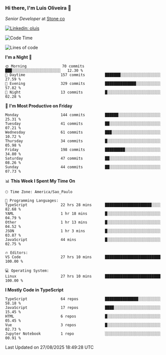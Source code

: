 ### Hi there, I'm Luis Oliveira 👋
*Senior Developer* at [Stone co](https://www.stone.com.br)  

[![Linkedin: oluis](https://img.shields.io/badge/-ooluis-blue?style=flat-square&logo=Linkedin&logoColor=white&link=https://www.linkedin.com/in/ooluis)](https://www.linkedin.com/in/ooluis/)

<!--START_SECTION:waka-->
![Code Time](http://img.shields.io/badge/Code%20Time-5%2C081%20hrs%2010%20mins-blue)

![Lines of code](https://img.shields.io/badge/From%20Hello%20World%20I%27ve%20Written-330.2%20thousand%20lines%20of%20code-blue)

**I'm a Night 🦉** 

```text
🌞 Morning                70 commits          ███░░░░░░░░░░░░░░░░░░░░░░   12.30 % 
🌆 Daytime                157 commits         ███████░░░░░░░░░░░░░░░░░░   27.59 % 
🌃 Evening                329 commits         ██████████████░░░░░░░░░░░   57.82 % 
🌙 Night                  13 commits          █░░░░░░░░░░░░░░░░░░░░░░░░   02.28 % 
```
📅 **I'm Most Productive on Friday** 

```text
Monday                   144 commits         ██████░░░░░░░░░░░░░░░░░░░   25.31 % 
Tuesday                  41 commits          ██░░░░░░░░░░░░░░░░░░░░░░░   07.21 % 
Wednesday                61 commits          ███░░░░░░░░░░░░░░░░░░░░░░   10.72 % 
Thursday                 34 commits          █░░░░░░░░░░░░░░░░░░░░░░░░   05.98 % 
Friday                   198 commits         █████████░░░░░░░░░░░░░░░░   34.80 % 
Saturday                 47 commits          ██░░░░░░░░░░░░░░░░░░░░░░░   08.26 % 
Sunday                   44 commits          ██░░░░░░░░░░░░░░░░░░░░░░░   07.73 % 
```


📊 **This Week I Spent My Time On** 

```text
🕑︎ Time Zone: America/Sao_Paulo

💬 Programming Languages: 
TypeScript               22 hrs 28 mins      █████████████████████░░░░   82.68 % 
YAML                     1 hr 18 mins        █░░░░░░░░░░░░░░░░░░░░░░░░   04.79 % 
Other                    1 hr 13 mins        █░░░░░░░░░░░░░░░░░░░░░░░░   04.52 % 
JSON                     1 hr 3 mins         █░░░░░░░░░░░░░░░░░░░░░░░░   03.87 % 
JavaScript               44 mins             █░░░░░░░░░░░░░░░░░░░░░░░░   02.75 % 

🔥 Editors: 
VS Code                  27 hrs 10 mins      █████████████████████████   100.00 % 

💻 Operating System: 
Linux                    27 hrs 10 mins      █████████████████████████   100.00 % 
```

**I Mostly Code in TypeScript** 

```text
TypeScript               64 repos            ███████████████░░░░░░░░░░   58.18 % 
JavaScript               17 repos            ████░░░░░░░░░░░░░░░░░░░░░   15.45 % 
HTML                     6 repos             █░░░░░░░░░░░░░░░░░░░░░░░░   05.45 % 
Vue                      3 repos             █░░░░░░░░░░░░░░░░░░░░░░░░   02.73 % 
Jupyter Notebook         1 repo              ░░░░░░░░░░░░░░░░░░░░░░░░░   00.91 % 
```




 Last Updated on 27/08/2025 18:49:28 UTC
<!--END_SECTION:waka-->
